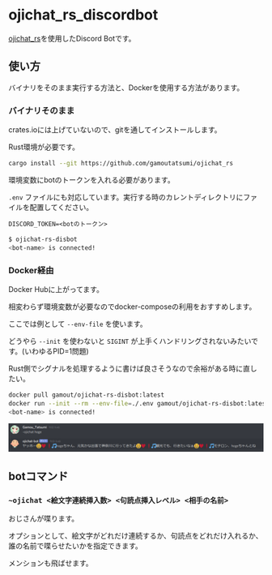 # ojichat_rs_discordbot

[ojichat_rs](https://github.com/gamoutatsumi/ojichat_rs)を使用したDiscord Botです。

## 使い方

バイナリをそのまま実行する方法と、Dockerを使用する方法があります。

### バイナリそのまま

crates.ioには上げていないので、gitを通してインストールします。

Rust環境が必要です。

```bash
cargo install --git https://github.com/gamoutatsumi/ojichat_rs
```

環境変数にbotのトークンを入れる必要があります。

`.env` ファイルにも対応しています。実行する時のカレントディレクトリにファイルを配置してください。

```text
DISCORD_TOKEN=<botのトークン>
```

```bash
$ ojichat-rs-disbot
<bot-name> is connected!
```

### Docker経由

Docker Hubに上がってます。

相変わらず環境変数が必要なのでdocker-composeの利用をおすすめします。

ここでは例として `--env-file` を使います。

どうやら `--init` を使わないと `SIGINT` が上手くハンドリングされないみたいです。(いわゆるPID=1問題)

Rust側でシグナルを処理するように書けば良さそうなので余裕がある時に直したい。

```bash
docker pull gamout/ojichat-rs-disbot:latest
docker run --init --rm --env-file=./.env gamout/ojichat-rs-disbot:latest
<bot-name> is connected!
```

![地獄](./screenshot.png)

## botコマンド

### `~ojichat <絵文字連続挿入数> <句読点挿入レベル> <相手の名前>`

おじさんが喋ります。

オプションとして、絵文字がどれだけ連続するか、句読点をどれだけ入れるか、誰の名前で喋らせたいかを指定できます。

メンションも飛ばせます。
